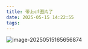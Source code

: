 ```yaml
---
title: 带上cf图片了
date: 2025-05-15 14:22:55
tags:
---
```


![image-20250515165656874](https://r2.xiaolianggg.sbs/2025/05/4522f4c7ad34be17a0d5a181998d2419.png)
